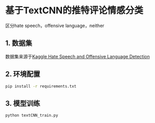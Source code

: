 # 基于TextCNN的推特评论情感分类
区分hate speech，offensive language，neither

## 1. 数据集
数据集来源于[Kaggle Hate Speech and Offensive Language Detection
](https://www.kaggle.com/datasets/thedevastator/hate-speech-and-offensive-language-detection)

## 2. 环境配置
```bash
pip install -r requirements.txt
```
## 3. 模型训练
```bash
python textCNN_train.py
```